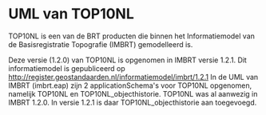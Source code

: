 # UML van TOP10NL
TOP10NL is een van de BRT producten die binnen het Informatiemodel van de Basisregistratie Topografie (IMBRT) gemodelleerd is.

Deze versie (1.2.0) van TOP10NL is opgenomen in IMBRT versie 1.2.1. Dit informatiemodel is gepubliceerd op http://register.geostandaarden.nl/informatiemodel/imbrt/1.2.1 
In de UML van IMBRT (imbrt.eap) zijn 2 applicationSchema's voor TOP10NL opgenomen, namelijk TOP10NL en TOP10NL_objecthistorie. TOP10NL was al aanwezig in IMBRT 1.2.0. In versie 1.2.1 is daar TOP10NL_objecthistorie aan toegevoegd.
